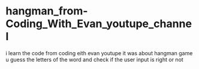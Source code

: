# hangman_from-Coding_With_Evan_youtupe_channel
i learn the code from coding  eith evan youtupe  it was about hangman game u guess the letters of the word  and check if the user input is right or not
